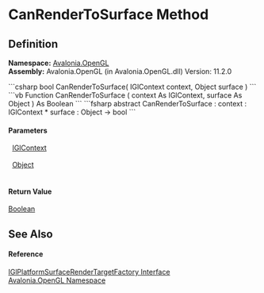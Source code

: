 # CanRenderToSurface Method




## Definition
**Namespace:** <a href="N_Avalonia_OpenGL">Avalonia.OpenGL</a>  
**Assembly:** Avalonia.OpenGL (in Avalonia.OpenGL.dll) Version: 11.2.0

<Tabs groupId="api-code-preview">
<TabItem value="csharp" label="C#">
```csharp
bool CanRenderToSurface(
	IGlContext context,
	Object surface
)
```
</TabItem>
<TabItem value="vb" label="VB">
```vb
Function CanRenderToSurface ( 
	context As IGlContext,
	surface As Object
) As Boolean
```
</TabItem>
<TabItem value="fsharp" label="F#">
```fsharp
abstract CanRenderToSurface : 
        context : IGlContext * 
        surface : Object -> bool 
```
</TabItem>
</Tabs>



#### Parameters
<dl><dt>  <a href="T_Avalonia_OpenGL_IGlContext">IGlContext</a></dt><dd> </dd><dt>  <a href="https://learn.microsoft.com/dotnet/api/system.object" target="_blank" rel="noopener noreferrer">Object</a></dt><dd> </dd></dl>

#### Return Value
<a href="https://learn.microsoft.com/dotnet/api/system.boolean" target="_blank" rel="noopener noreferrer">Boolean</a>

## See Also


#### Reference
<a href="T_Avalonia_OpenGL_IGlPlatformSurfaceRenderTargetFactory">IGlPlatformSurfaceRenderTargetFactory Interface</a>  
<a href="N_Avalonia_OpenGL">Avalonia.OpenGL Namespace</a>  
